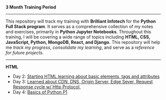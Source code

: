 **3 Month Training Period**

---

This repository will track my training with **Brilliant Infotech** for the **Python Full Stack program**. It serves as a comprehensive collection of my notes and exercises, primarily in **Python Jupyter Notebooks**. Throughout this training, I will be covering a wide range of topics including **HTML, CSS, JavaScript, Python, MongoDB, React, and Django.** This repository will help me *track my progress*, *consolidate my learning*, and serve as a *reference for future projects*.

---

**HTML** 
- Day 2: [Starting HTML learning about basic elements, tags and attributes](Notes/July%202024/07_22/class02_07_22.ipynb)
- Day 3: [Learned about CDN, DNS, Origin Server, Edge Sever, Request Response cycle w/ Http Protocol,](Notes/July%202024/07_23/class03_07_23.ipynb)
- Day 4: [Basics of Python P1](Notes/July%202024/07_24/class04_07_24.ipynb)